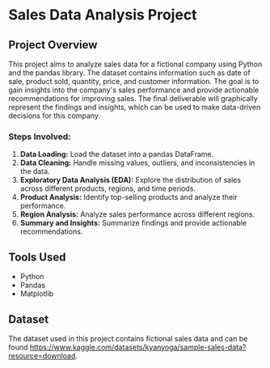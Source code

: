 # Sales Data Analysis Project

## Project Overview

This project aims to analyze sales data for a fictional company using Python and the pandas library. The dataset contains information such as date of sale, product sold, quantity, price, and customer information. The goal is to gain insights into the company's sales performance and provide actionable recommendations for improving sales. The final deliverable will graphically represent the findings and insights, which can be used to make data-driven decisions for this company.

### Steps Involved:

1. **Data Loading:** Load the dataset into a pandas DataFrame. 
2. **Data Cleaning:** Handle missing values, outliers, and inconsistencies in the data. 
3. **Exploratory Data Analysis (EDA):** Explore the distribution of sales across different products, regions, and time periods. 
4. **Product Analysis:** Identify top-selling products and analyze their performance. 
5. **Region Analysis:** Analyze sales performance across different regions. 
6. **Summary and Insights:** Summarize findings and provide actionable recommendations. 

## Tools Used

- Python
- Pandas
- Matplotlib

## Dataset

The dataset used in this project contains fictional sales data and can be found https://www.kaggle.com/datasets/kyanyoga/sample-sales-data?resource=download.
